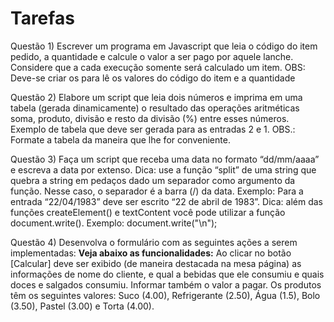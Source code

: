 <h1>Tarefas</h1>

Questão 1) Escrever um programa em Javascript que leia o código do item pedido, a quantidade e calcule
o valor a ser pago por aquele lanche. Considere que a cada execução somente será calculado
um item.
OBS: Deve-se criar os <inputs> para lê os valores do código do item e a quantidade

Questão 2)
Elabore um script que leia dois números e imprima em uma tabela (gerada
dinamicamente) o resultado das operações aritméticas soma, produto, divisão e resto
da divisão (%) entre esses números. Exemplo de tabela que deve ser gerada para as
entradas 2 e 1.
OBS.: Formate a tabela da maneira que lhe for conveniente.

Questão 3)
Faça um script que receba uma data no formato “dd/mm/aaaa” e escreva a data por
extenso. Dica: use a função “split” de uma string que quebra a string em pedaços
dado um separador como argumento da função. Nesse caso, o separador é a barra
(/) da data. Exemplo: Para a entrada “22/04/1983” deve ser escrito “22 de abril
de 1983”.
Dica: além das funções createElement() e textContent você pode utilizar a função
document.write(). Exemplo: document.write("<tr align=center>\n");

Questão 4)
Desenvolva o formulário com as seguintes ações a serem implementadas:
<b>Veja abaixo as funcionalidades:</b>
Ao clicar no botão [Calcular] deve ser
exibido (de maneira destacada na
mesa página) as informações de nome
do cliente, e qual a bebidas que ele
consumiu e quais doces e salgados
consumiu.
Informar também o valor a pagar. Os
produtos têm os seguintes valores:
Suco (4.00), Refrigerante (2.50), Água
(1.5), Bolo (3.50), Pastel (3.00) e Torta
(4.00).
